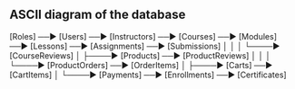 ## ASCII diagram of the database

[Roles] ──▶ [Users] ──▶ [Instructors] ──▶ [Courses] ──▶ [Modules] ──▶ [Lessons] ──▶ [Assignments] ──▶ [Submissions]
                 │                │
                 │                └────▶ [CourseReviews]
                 │
                 ├────▶ [Products] ──▶ [ProductReviews]
                 │          │
                 │          └────▶ [ProductOrders] ──▶ [OrderItems]
                 │
                 ├────▶ [Carts] ──▶ [CartItems]
                 │
                 └────▶ [Payments] ──▶ [Enrollments] ──▶ [Certificates]
